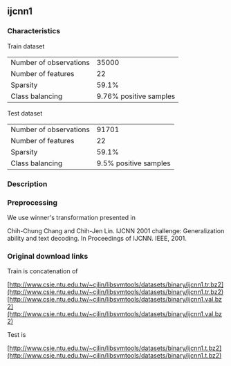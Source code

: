 ## ijcnn1

### Characteristics
Train dataset
<table>
    <tr> <td>Number of observations</td> <td>35000</td> </tr>
    <tr> <td>Number of features</td> <td>22</td> </tr>
    <tr> <td>Sparsity</td> <td>59.1%</td> </tr>
    <tr> <td>Class balancing</td> <td>9.76% positive samples</td> </tr>
</table>


Test dataset
<table>
    <tr> <td>Number of observations</td> <td>91701</td> </tr>
    <tr> <td>Number of features</td> <td>22</td> </tr>
    <tr> <td>Sparsity</td> <td>59.1%</td> </tr>
    <tr> <td>Class balancing</td> <td>9.5% positive samples</td> </tr>
</table>

### Description

### Preprocessing
We use winner's transformation presented in
 
Chih-Chung Chang and Chih-Jen Lin. 
IJCNN 2001 challenge: Generalization ability and text decoding. 
In Proceedings of IJCNN. IEEE, 2001.

### Original download links
Train is concatenation of 

[http://www.csie.ntu.edu.tw/~cjlin/libsvmtools/datasets/binary/ijcnn1.tr.bz2](http://www.csie.ntu.edu.tw/~cjlin/libsvmtools/datasets/binary/ijcnn1.tr.bz2)
[http://www.csie.ntu.edu.tw/~cjlin/libsvmtools/datasets/binary/ijcnn1.val.bz2](http://www.csie.ntu.edu.tw/~cjlin/libsvmtools/datasets/binary/ijcnn1.val.bz2)

Test is

[http://www.csie.ntu.edu.tw/~cjlin/libsvmtools/datasets/binary/ijcnn1.t.bz2](http://www.csie.ntu.edu.tw/~cjlin/libsvmtools/datasets/binary/ijcnn1.t.bz2)